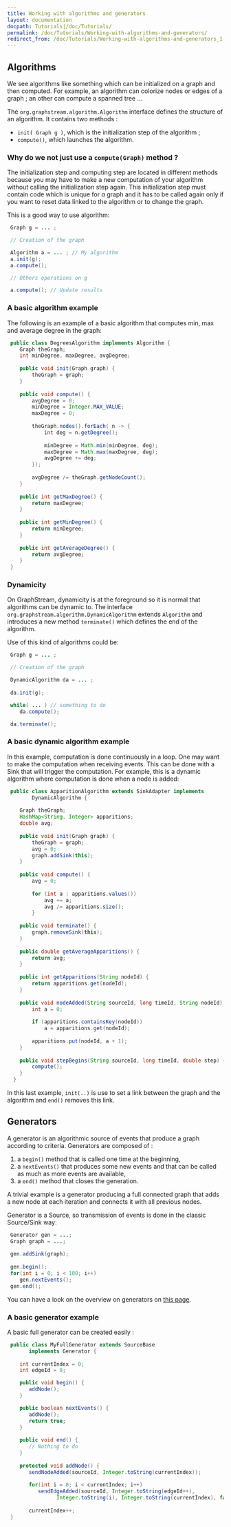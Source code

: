 ```yaml
---
title: Working with algorithms and generators
layout: documentation
docpath: Tutorials|/doc/Tutorials/
permalink: /doc/Tutorials/Working-with-algorithms-and-generators/
redirect_from: /doc/Tutorials/Working-with-algorithms-and-generators_1.0/
---
```


## Algorithms

We see algorithms like something which can be initialized on a graph and then
computed. For example, an algorithm can colorize nodes or edges of a graph ; an
other can compute a spanned tree ...

The ``org.graphstream.algorithm.Algorithm`` interface defines the structure of
an algorithm. It contains two methods :

* ``init( Graph g )``, which is the initialization step of the algorithm ;
* ``compute()``, which launches the algorithm.

### Why do we not just use a ``compute(Graph)`` method ?

The initialization step and computing step are located in different methods
because you may have to make a new computation of your algorithm without
calling the initialization step again. This initialization step must contain code
which is unique for *a* graph and it has to be called again only if you want to reset
data linked to the algorithm or to change the graph.

This is a good way to use algorithm:

```java
 Graph g = ... ;

 // Creation of the graph

 Algorithm a = ... ; // My algorithm
 a.init(g);
 a.compute();

 // Others operations on g

 a.compute(); // Update results
```

### A basic algorithm example

The following is an example of a basic algorithm that computes min,
max and average degree in the graph:

```java
 public class DegreesAlgorithm implements Algorithm {
    Graph theGraph;
    int minDegree, maxDegree, avgDegree;
  
    public void init(Graph graph) {
        theGraph = graph;
    }
  
    public void compute() {
        avgDegree = 0;
        minDegree = Integer.MAX_VALUE;
        maxDegree = 0;
  
        theGraph.nodes().forEach( n -> {
 		    int deg = n.getDegree();
  
            minDegree = Math.min(minDegree, deg);
            maxDegree = Math.max(maxDegree, deg);
            avgDegree += deg;
        });
  
        avgDegree /= theGraph.getNodeCount();
    }
  
    public int getMaxDegree() {
        return maxDegree;
    }
  
    public int getMinDegree() {
        return minDegree;
    }
  
    public int getAverageDegree() {
        return avgDegree;
    }
 }
```


### Dynamicity

On GraphStream, dynamicity is at the foreground so it is normal that algorithms
can be dynamic to. The interface ``org.graphstream.algorithm.DynamicAlgorithm``
extends ``Algorithm`` and introduces a new method ``terminate()`` which defines
the end of the algorithm.

Use of this kind of algorithms could be:

```java
 Graph g = ... ;

 // Creation of the graph

 DynamicAlgorithm da = ... ;
 
 da.init(g);

 while( ... ) // something to do
 	da.compute();

 da.terminate();
```


### A basic dynamic algorithm example

In this example, computation is done continuously in a loop. One may want to
make the computation when receiving events. This can be done with a Sink that
will trigger the computation. For example, this is a dynamic algorithm where
computation is done when a node is added:

```java
 public class ApparitionAlgorithm extends SinkAdapter implements
 		DynamicAlgorithm {
 
    Graph theGraph;
    HashMap<String, Integer> apparitions;
    double avg;
  
    public void init(Graph graph) {
        theGraph = graph;
        avg = 0;
        graph.addSink(this);
    }
  
    public void compute() {
        avg = 0;
  
        for (int a : apparitions.values())
            avg += a;
            avg /= apparitions.size();
        }
  
    public void terminate() {
        graph.removeSink(this);
    }
  
    public double getAverageApparitions() {
        return avg;
    }
  
    public int getApparitions(String nodeId) {
        return apparitions.get(nodeId);
    }
  
    public void nodeAdded(String sourceId, long timeId, String nodeId) {
        int a = 0;
  
        if (apparitions.containsKey(nodeId))
            a = apparitions.get(nodeId);
  
        apparitions.put(nodeId, a + 1);
    }
  
    public void stepBegins(String sourceId, long timeId, double step) {
        compute();
    }
  }
```

In this last example, ``init(..)`` is use to set a link between the graph and
the algorithm and ``end()`` removes this link.


## Generators

A generator is an algorithmic source of events that produce a graph according to
criteria. Generators are composed of :

1. a ``begin()`` method that is called one time at the beginning,
2. a ``nextEvents()`` that produces some new events and that can be called as much
   as more events are available,
3. a ``end()`` method that closes the generation.

A trivial example is a generator producing a full connected graph that adds a new
node at each iteration and connects it with all previous nodes.

Generator is a Source, so transmission of events is done in the classic Source/Sink
way:

```java
 Generator gen = ...;
 Graph graph = ...;
 
 gen.addSink(graph);
 
 gen.begin();
 for(int i = 0; i < 100; i++)
    gen.nextEvents();
 gen.end();
```

You can have a look on the overview on generators on
[this page](/doc/Generators/Overview-of-generators_1.0/).


### A basic generator example

A basic full generator can be created easily :

```java
 public class MyFullGenerator extends SourceBase
       implements Generator {
 
    int currentIndex = 0;
    int edgeId = 0;

    public void begin() {
       addNode();
    }

    public boolean nextEvents() {
       addNode();
       return true;
    }
 
    public void end() {
       // Nothing to do
    }
 
    protected void addNode() {
       sendNodeAdded(sourceId, Integer.toString(currentIndex));
 
       for(int i = 0; i < currentIndex; i++)
          sendEdgeAdded(sourceId, Integer.toString(edgeId++),
                Integer.toString(i), Integer.toString(currentIndex), false);
 
       currentIndex++;
 }
```
